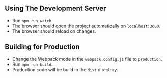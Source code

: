 ## Using The Development Server
- Run `npm run watch`.
- The browser should open the project automatically on `localhost:3000`.
- The browser should reload on changes.

## Building for Production
- Change the Webpack mode in the `webpack.config.js` file to `production`.
- Run `npm run build`.
- Production code will be build in the `dist` directory.